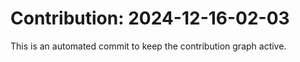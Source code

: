 # Contribution: 2024-12-16-02-03
This is an automated commit to keep the contribution graph active.
